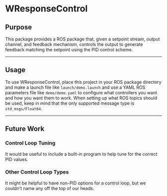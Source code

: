 # WResponseControl
## Purpose
This package provides a ROS package that, given a setpoint stream, output channel, and feedback mechanism, controls the output to generate feedback matching the setpoint using the PID control scheme.
  
---
## Usage
To use WResponseControl, place this project in your ROS package directory and make a launch file like `launch/demo.launch` and use a YAML ROS parameters file like `demo/demo.yaml` to configure what controllers you want and how you want them to work.  When setting up what ROS topics should be used, keep in mind that the only supported message type is `std_msgs/Float64`.
  
---
## Future Work
### Control Loop Tuning
It would be useful to include a built-in program to help tune for the correct PID values.
### Other Control Loop Types
It might be helpful to have non-PID options for a control loop, but we couldn't name any off the top of our heads.